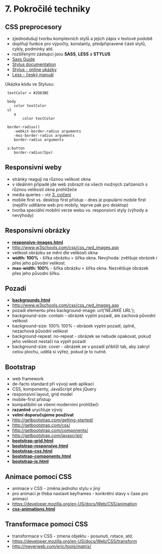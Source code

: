 # 7. Pokročilé techniky

## CSS preprocesory
 * zjednodušují tvorbu komplexních stylů a jejich zápis v textové podobě
 * doplňují funkce pro výpočty, konstanty, předpřipravené části stylů, cykly, podmínky atd.
 * rozšířenými zástupci jsou **SASS**, **LESS** a **STYLUS**
 * [Sass Guide](http://sass-lang.com/guide)
 * [Stylus documentation](https://learnboost.github.io/stylus/)
 * [Stylus - online ukázky](https://learnboost.github.io/stylus/try.html)
 * [Less - český manuál](http://www.lesscss.cz/)

Ukázka kódu ve Stylusu:

```stylus
 textColor = #2D83BE

 body
    color textColor
 ul
    a
        color textColor

 border-radius()
    -webkit-border-radius arguments
    -moz-border-radius arguments
    border-radius arguments

 a.button
    border-radius(5px)
```

## Responsivní weby

* stránky reagují na různou velikost okna
* v ideálním případě jde web zobrazit na všech možných zařízeních s různou velikostí okna prohlížeče
* media queries - viz [3. cvičení](../03-css-uvod#media)
* mobile first vs. desktop first přístup - dnes je populární mobile first (nejdřív uděláme web pro mobily, teprve pak pro desktop)
* tvorba speciální mobilní verze webu vs. responsivní styly (výhody a nevýhody)


## Responsivní obrázky

* **[responsive-images.html](./responsive-images.html)**
* http://www.w3schools.com/css/css_rwd_images.asp
* velikost obrázku se mění dle velikosti okna
* **width: 100%** - šířka obrázku = šířka okna. Nevýhoda: zvětšuje obrázek i přes jeho původní velikost.
* **max-width: 100%** - šířka obrázku = šířka okna. Nezvětšuje obrázek přes jeho původní šířku.


## Pozadí

* **[backgrounds.html](./backgrounds.html)**
* http://www.w3schools.com/css/css_rwd_images.asp
* pozadí elementu přes background-image: url('NĚJAKÉ URL');
* background-size: contain - obrázek vyplní pozadí, ale zachová původní velikost
* background-size: 100% 100% - obrázek vyplní pozadí, úplně, nezachová původní velikost
* background-repeat: no-repeat - obrázek se nebude opakovat, pokud jeho velikost nestačí na výplň pozadí
* background-size: cover - obrázek se v pozadí přiblíží tak, aby zakryl celou plochu, udělá si výřez, pokud je to nutné.


## Bootstrap

* web framework
* de-facto standard při vývoji web aplikací
* CSS, komponenty, JavaScript přes jQuery
* responsivní layout, grid model
* mobile-first přístup
* kompatibilní se všemi moderními prohlížeči
* **razantně** urychluje vývoj
* **velmi doporučujeme používat**
* http://getbootstrap.com/getting-started/
* http://getbootstrap.com/css/
* http://getbootstrap.com/components/
* http://getbootstrap.com/javascript/
* **[bootstrap-grid.html](./bootstrap-grid.html)**
* **[bootstrap-responsive.html](./bootstrap-responsive.html)**
* **[bootstrap-css.html](./bootstrap-css.html)**
* **[bootstrap-components.html](./bootstrap-components.html)**
* **[bootstrap-js.html](./bootstrap-js.html)**

## Animace pomocí CSS

* animace v CSS - změna jednoho stylu v jiný
* pro animaci je třeba nastavit keyframes - konkrétní stavy v čase pro animaci
* https://developer.mozilla.org/en-US/docs/Web/CSS/animation
* **[css-animations.html](./css-animations.html)**

## Transformace pomocí CSS

* transformace v CSS - zmena objektu - posunutí, rotace, atd.
* https://developer.mozilla.org/en-US/docs/Web/CSS/transform
* http://meyerweb.com/eric/tools/matrix/


